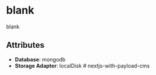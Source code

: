 # blank

blank

## Attributes

- **Database**: mongodb
- **Storage Adapter**: localDisk
#   n e x t j s - w i t h - p a y l o a d - c m s  
 